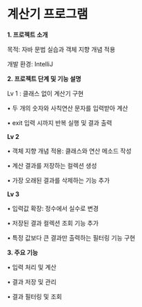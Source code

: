 # 계산기 프로그램

**1. 프로젝트 소개**

목적: 자바 문법 실습과 객체 지향 개념 적용

개발 환경: IntelliJ



**2. 프로젝트 단계 및 기능 설명**

Lv 1 : 클래스 없이 계산기 구현

• 두 개의 숫자와 사칙연산 문자를 입력받아 계산

• exit 입력 시까지 반복 실행 및 결과 출력

**Lv 2**

• 객체 지향 개념 적용: 클래스와 연산 메소드 작성

• 계산 결과를 저장하는 컬렉션 생성

• 가장 오래된 결과를 삭제하는 기능 추가

**Lv 3**

• 입력값 확장: 정수에서 실수로 변경

• 저장된 결과 컬렉션 조회 기능 추가

• 특정 값보다 큰 결과만 출력하는 필터링 기능 구현



**3. 주요 기능**

• 입력 처리 및 계산

• 결과 저장 및 관리

• 결과 필터링 및 조회
